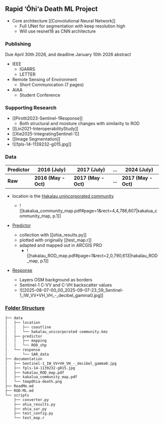## Rapid ‘Ōhi‘a Death ML Project
- Core architecture [[Convolutional Neural Network]]
	- Full UNet for segmentation with keep resolution high
	- Will use resnet18 as CNN architecture
### Publishing
Due April 30th 2026, and deadline January 10th 2026 abstract
 - IEEE 
	 - IGARRS
	 - LETTER
- Remote Sensing of Environment
	- Short Communication (7 pages)
- AIAA 
	- Student Conference 
### Supporting Research 
- [[Pirotti2023-Sentinel-1Response]]
	- Both structural and moisture changes with similarity to ROD
- [[Lin2021-InteroperabilityStudy]]
- [[Xie2025-IntegratingSentinel-1]]
- [[Image Segmentation]]
- ![[fpls-14-1139232-g015.jpg]]
### Data
| Predictor | 2016 (July)          | 2017 (July)          | ...     | 2024 (July)          |
| --------- | -------------------- | -------------------- | ------- | -------------------- |
| **Raw**   | **2016 (May - Oct)** | **2017 (May - Oct)** | **...** | **2017 (May - Oct)** |
- location is the [Hakalau unincorporated community](obsidian://open?vault=Obsidian%20Vault&file=Projects%2FROD-ML%2Fdata%2Flocation%2Fhakalau_unicorporated%20community.kmz)
	- ![[kakalua_community_map.pdf#page=1&rect=4,4,786,607|kakalua_community_map, p.1]]

- [Predictor](https://cms.ctahr.hawaii.edu/rod/)
	- collection with [[ohia_results.py]]
	- plotted with originally [[test_map.r]]
	- adapted and mapped out in ARCGIS PRO
		- ![[hakalau_ROD_map.pdf#page=1&rect=2,0,790,613|hakalau_ROD_map, p.1]]

- [Response](https://dataspace.copernicus.eu/explore-data)
	- Layers OSM background as borders
	- Sentinel-1 C-VV and C-VH backscatter values 
	- ![[2025-08-07-00_00_2025-09-07-23_59_Sentinel-1_IW_VV+VH_VH_-_decibel_gamma0.jpg]]


### [Folder Structure](https://drive.google.com/drive/folders/1C0eY5JS29bLsW9nKfr7IHuCDhcU1VHEy?usp=drive_link)
```bash
├── data
│   ├── location
│   │   ├── coastline
│   │   └── hakalau_unicorporated community.kmz
│   ├── predictor
│   │   ├── mapping
│   │   └── ROD_shp
│   └── response
│       └── SAR_data
├── documentation
│   ├── Sentinel-1_IW_VV+VH_VH_-_decibel_gamma0.jpg
│   ├── fpls-14-1139232-g015.jpg
│   ├── hakalau_ROD_map.pdf
│   ├── kakalua_community_map.pdf
│   └── tmapOhia-death.png
├── ReadMe.md
├── ROD-ML.md
└── scripts
    ├── converter.py
    ├── ohia_results.py
    ├── ohia_sar.py
    ├── test_config.py
    └── test_map.r
```
